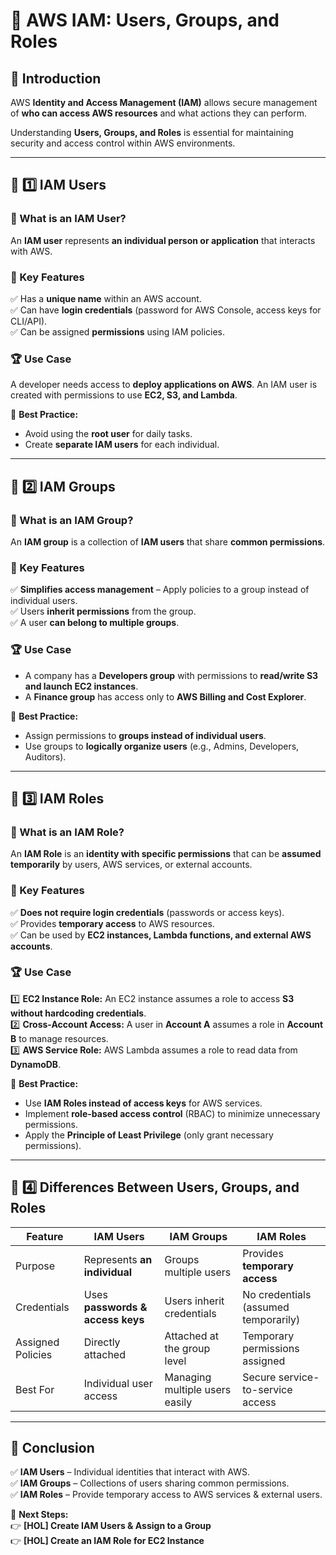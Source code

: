 # 🔐 AWS IAM: Users, Groups, and Roles

## 🎉 Introduction
AWS **Identity and Access Management (IAM)** allows secure management of **who can access AWS resources** and what actions they can perform.

Understanding **Users, Groups, and Roles** is essential for maintaining security and access control within AWS environments.

---

## 📌 1️⃣ IAM Users
### 🔹 What is an IAM User?
An **IAM user** represents **an individual person or application** that interacts with AWS.

### 🔹 Key Features
✅ Has a **unique name** within an AWS account.  
✅ Can have **login credentials** (password for AWS Console, access keys for CLI/API).  
✅ Can be assigned **permissions** using IAM policies.  

### 🏆 **Use Case**
A developer needs access to **deploy applications on AWS**. An IAM user is created with permissions to use **EC2, S3, and Lambda**.

📌 **Best Practice:**  
- Avoid using the **root user** for daily tasks.  
- Create **separate IAM users** for each individual.

---

## 📌 2️⃣ IAM Groups
### 🔹 What is an IAM Group?
An **IAM group** is a collection of **IAM users** that share **common permissions**.

### 🔹 Key Features
✅ **Simplifies access management** – Apply policies to a group instead of individual users.  
✅ Users **inherit permissions** from the group.  
✅ A user **can belong to multiple groups**.  

### 🏆 **Use Case**
- A company has a **Developers group** with permissions to **read/write S3 and launch EC2 instances**.
- A **Finance group** has access only to **AWS Billing and Cost Explorer**.

📌 **Best Practice:**  
- Assign permissions to **groups instead of individual users**.  
- Use groups to **logically organize users** (e.g., Admins, Developers, Auditors).

---

## 📌 3️⃣ IAM Roles
### 🔹 What is an IAM Role?
An **IAM Role** is an **identity with specific permissions** that can be **assumed temporarily** by users, AWS services, or external accounts.

### 🔹 Key Features
✅ **Does not require login credentials** (passwords or access keys).  
✅ Provides **temporary access** to AWS resources.  
✅ Can be used by **EC2 instances, Lambda functions, and external AWS accounts**.  

### 🏆 **Use Case**
1️⃣ **EC2 Instance Role:** An EC2 instance assumes a role to access **S3 without hardcoding credentials**.  
2️⃣ **Cross-Account Access:** A user in **Account A** assumes a role in **Account B** to manage resources.  
3️⃣ **AWS Service Role:** AWS Lambda assumes a role to read data from **DynamoDB**.  

📌 **Best Practice:**  
- Use **IAM Roles instead of access keys** for AWS services.  
- Implement **role-based access control** (RBAC) to minimize unnecessary permissions.  
- Apply the **Principle of Least Privilege** (only grant necessary permissions).  

---

## 📌 4️⃣ Differences Between Users, Groups, and Roles
| Feature | IAM Users | IAM Groups | IAM Roles |
|---------|----------|------------|-----------|
| Purpose | Represents **an individual** | Groups multiple users | Provides **temporary access** |
| Credentials | Uses **passwords & access keys** | Users inherit credentials | No credentials (assumed temporarily) |
| Assigned Policies | Directly attached | Attached at the group level | Temporary permissions assigned |
| Best For | Individual user access | Managing multiple users easily | Secure service-to-service access |

---

## 🎯 Conclusion
✅ **IAM Users** – Individual identities that interact with AWS.  
✅ **IAM Groups** – Collections of users sharing common permissions.  
✅ **IAM Roles** – Provide temporary access to AWS services & external users.  

🚀 **Next Steps:**  
👉 **[HOL] Create IAM Users & Assign to a Group**  
👉 **[HOL] Create an IAM Role for EC2 Instance**  
